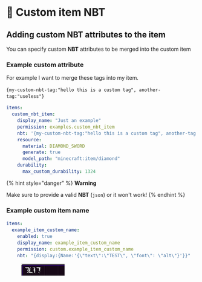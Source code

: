 # 📎 Custom item NBT

## Adding custom NBT attributes to the item

You can specify custom **NBT** attributes to be merged into the custom item

### Example custom attribute

For example I want to merge these tags into my item.

`{my-custom-nbt-tag:"hello this is a custom tag", another-tag:"useless"}`

```yaml
items:
  custom_nbt_item:
    display_name: "Just an example"
    permission: examples.custom_nbt_item
    nbt: '{my-custom-nbt-tag:"hello this is a custom tag", another-tag:"useless"}'
    resource:
      material: DIAMOND_SWORD
      generate: true
      model_path: "minecraft:item/diamond"
    durability:
      max_custom_durability: 1324
```

{% hint style="danger" %}
**Warning**

Make sure to provide a valid **NBT** (`json`) or it won't work!
{% endhint %}

### Example custom item name

```yml
items:
  example_item_custom_name:
    enabled: true
    display_name: example_item_custom_name
    permission: custom.example_item_custom_name
    nbt: "{display:{Name:'{\"text\":\"TEST\", \"font\": \"alt\"}'}}"
```

<figure><img src="../../.gitbook/assets/nbt_custom_item_name_example.png" alt=""><figcaption></figcaption></figure>
